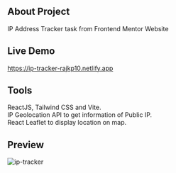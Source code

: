 ## About Project

IP Address Tracker task from Frontend Mentor Website

## Live Demo

https://ip-tracker-rajkp10.netlify.app

## Tools

ReactJS, Tailwind CSS and Vite.<br />
IP Geolocation API to get information of Public IP.<br />
React Leaflet to display location on map.

## Preview

![ip-tracker](https://user-images.githubusercontent.com/96880670/196659994-3c77db13-93a0-467d-a23b-9fe1ad201950.gif)
